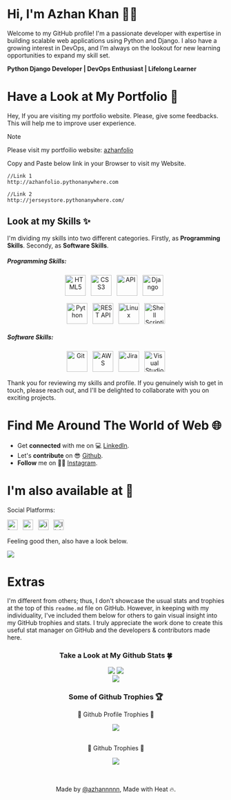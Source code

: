 # Hi, I'm Azhan Khan 👋🏼


Welcome to my GitHub profile! I'm a passionate developer with expertise in building scalable web applications using Python and Django. I also have a growing interest in DevOps, and I’m always on the lookout for new learning opportunities to expand my skill set.

**Python Django Developer | DevOps Enthusiast | Lifelong Learner**

# Have a Look at My Portfolio 👀 <br>
Hey, If you are visiting my portfolio website. Please, give some feedbacks. This will help me to improve user experience. <br>

>[!NOTE]
>Please visit my portfoilio website: <a href="https://azhanfolio.pythonanywhere.com/">azhanfolio</a> <br>

Copy and Paste below link in your Browser to visit my Website.

    //Link 1
    http://azhanfolio.pythonanywhere.com
    
    //Link 2
    http://jerseystore.pythonanywhere.com/

## Look at my Skills ✨ <br>
I'm dividing my skills into two different categories. Firstly, as **Programming Skills**. Secondy, as **Software Skills**.

<div align="left">
<h5 align="left">Programming Skills:</h5>

<div align="center">
  <img width="48" height="48" src="https://img.icons8.com/fluency/100/html-5.png" alt="HTML5"/> &nbsp;
  <img width="48" height="48" src="https://img.icons8.com/fluency/100/css3.png" alt="CSS3"/> &nbsp;
  <img width="48" height="48" src="https://img.icons8.com/fluency/100/api.png" alt="API"/> &nbsp;
  <img width="48" height="48" src="https://github.com/user-attachments/assets/87009c9e-78b6-49f3-87d5-9c8f3361e7c9" alt="Django"/> &nbsp;

  <img width="48" height="48" src="https://img.icons8.com/fluency/100/python.png" alt="Python"/> &nbsp;
  <img width="48" height="48" src="[https://img.icons8.com/fluency/100/cloudflare.png](https://img.icons8.com/?size=100&id=21893&format=png&color=000000)" alt="REST API"/> &nbsp;
  <img width="48" height="48" src="https://icons8.com/icon/17842/linux" alt="Linux"/> &nbsp;
  <img width="48" height="48" src="https://img.icons8.com/fluency/100/console.png" alt="Shell Scripting"/>
</div>


<h5 align="left">Software Skills:</h5>

<div align="center">
  <img width="48" height="48" src="https://icons8.com/icon/20906/git" alt="Git"/> &nbsp;
  <img width="48" height="48" src="https://img.icons8.com/?size=100&id=33039&format=png&color=000000" alt="AWS"/> &nbsp;
  <img width="48" height="48" src="https://img.icons8.com/?size=100&id=88A2TjSK5Rmi&format=png&color=000000" alt="Jira"/> &nbsp;
  <img width="48" height="48" src="https://img.icons8.com/fluency/100/visual-studio-code-2019.png" alt="Visual Studio Code"/>
</div>


Thank you for reviewing my skills and profile. If you genuinely wish to get in touch, please reach out, and I'll be delighted to collaborate with you on exciting projects.


# Find Me Around The World of Web 🌐
- Get **connected** with me on 💻 [LinkedIn](https://www.linkedin.com/in/azhankhan22/). <br>
- Let's **contribute** on 😎 [Github](https://github.com/azhannnnn). <br>
- **Follow** me on 🙏🏼 [Instagram](https://www.instagram.com/azhxnn_). <br>


# I'm also available at 👻

Social Platforms:

<img width="24" height="24" src="https://img.icons8.com/fluency/100/behance.png" alt="behance"/> &nbsp; <img width="24" height="24" src="https://img.icons8.com/fluency/100/youtube-play.png" alt="youtube-play"/> &nbsp; <img width="24" height="24" src="https://img.icons8.com/fluency/100/instagram-new.png" alt="instagram-new"/> &nbsp; <img width="24" height="24" src="https://img.icons8.com/fluency/100/linkedin.png" alt="linkedin"/>

Feeling good then, also have a look below.

<img src="https://komarev.com/ghpvc/?username=azhannnnn&color=128c7e">

# Extras


I'm different from others; thus, I don't showcase the usual stats and trophies at the top of this `readme.md` file on GitHub. However, in keeping with my individuality, I've included them below for others to gain visual insight into my GitHub trophies and stats. I truly appreciate the work done to create this useful stat manager on GitHub and the developers & contributors made here.

### <p align="center">Take a Look at My Github Stats 🍀</p>


<div align="center">
  <img src="https://github-readme-stats.vercel.app/api?username=azhannnnn&theme=dark&show_icons=true&hide_border=true&count_private=false">
  <img src="https://github-readme-streak-stats.herokuapp.com/?username=azhannnnn&theme=dark&hide_border=true"> <br>
  <img src="https://github-readme-stats.vercel.app/api/top-langs/?username=azhannnnn&theme=dark&show_icons=true&hide_border=true&layout=compact"> <br>
</div>

### <p align="center">Some of Github Trophies 🏆</p>


<div align="center">
  
  <p>🌟 Github Profile Trophies 🌟</p>
  <img src="https://github-profile-trophy.vercel.app/?username=azhannnnn">
  <br>
  <br>
  <p align="center">🌟 Github Trophies 🌟</p>
  <img src="https://github-trophies.vercel.app/?username=azhannnnn">
  <br>
  <br>
</div>
<br>

<p align="center"> Made by <a href="https://github.com/azhannnnn">@azhannnnn</a>, Made with Heat 🔥. </p>


